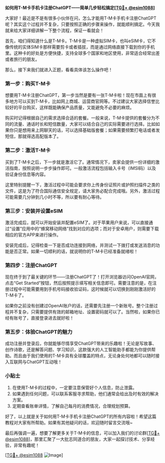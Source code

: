 **如何用T-M卡手机卡注册ChatGPT——简单几步轻松搞定[[TG💪+ @esim1088](https://t.me/s/esim1088)]**

大家好！最近是不是有很多小伙伴在问，怎么才能用T-M卡手机卡注册ChatGPT呢？其实这个过程并不复杂，只要按照正确的步骤来操作，就能顺利搞定。今天我就来给大家详细讲解一下整个流程，保证一看就会！

首先，咱们得知道什么是T-M卡。T-M卡是一种虚拟SIM卡，也叫eSIM卡，它不像传统的实体SIM卡那样需要剪卡或者插拔，而是通过网络直接下载到你的手机里。这种卡的好处是方便快捷，支持全球多个国家和地区使用，非常适合经常出差或者旅行的朋友。

那么，接下来我们就进入正题，看看具体该怎么操作吧！

### 第一步：购买T-M卡

想要用T-M卡注册ChatGPT，第一步当然是要有一张T-M卡啦！现在市面上有很多地方可以买到T-M卡，比如网上商城、运营商官网等。不过建议大家选择信誉比较好的平台购买，这样既能确保产品质量，又能避免不必要的麻烦。

购买时记得根据自己的需求选择合适的套餐。一般来说，T-M卡提供的套餐分为不同的流量、通话时长和短信数量，大家可以结合自己的实际需要进行选择。比如如果你只是想用来上网聊天的话，可以选择基础版套餐；如果需要频繁打电话或者发短信，那就得选高配版本了。

### 第二步：激活T-M卡

买到了T-M卡之后，下一步就是激活它了。通常情况下，卖家会提供一份详细的激活指南，按照说明一步步操作即可。一般激活流程包括输入卡号（IMSI码）以及验证身份信息等内容。

这里特别提醒一下，激活过程中可能会要求你上传身份证照片或护照扫描件之类的文件，这是为了符合国际通信安全规定，请大家务必配合完成哦。另外，激活过程可能需要几分钟到几小时不等，所以要有耐心等待。

### 第三步：安装并设置eSIM

激活完成后，就可以开始安装并配置eSIM了。对于苹果用户来说，可以直接通过“设置”应用中的“蜂窝移动网络”找到对应的选项；而对于安卓用户，则需要下载相应的官方APP来进行操作。

安装完成后，记得检查一下是否成功连接到网络，并测试一下拨打或发送消息的功能是否正常。如果一切顺利的话，就说明你的T-M卡已经准备就绪啦！

### 第四步：注册ChatGPT

现在终于到了最关键的环节——注册ChatGPT了！打开浏览器访问OpenAI官网，点击“Get Started”按钮，然后按照提示填写相关信息即可。需要注意的是，在注册过程中可能需要用到手机号码接收验证码，这时候就可以切换到刚刚激活好的T-M卡了。

如果你之前没有创建过OpenAI账户的话，还需要先注册一个新账号。整个注册过程并不复杂，只需要提供有效的邮箱地址、设置密码就可以了。当然啦，如果你已经有账号了，直接登录进去就好啦！

### 第五步：体验ChatGPT的魅力

成功注册并登录后，你就能够尽情享受ChatGPT带来的乐趣啦！无论是写故事、创作诗歌，还是解答问题、学习知识，这款强大的人工智能助手都能为你提供帮助。而且由于我们使用的T-M卡具有全球覆盖的特点，无论身处何地都可以随时接入互联网与ChatGPT互动哦！

### 小贴士

1. 在使用T-M卡的过程中，一定要注意保管好个人信息，防止泄露。
2. 如果遇到任何问题，可以联系客服寻求帮助，他们通常会给出及时有效的解决方案。
3. 定期查看账单详情，了解自己每月的消费情况，合理规划预算。

好了，以上就是关于如何用T-M卡手机卡注册ChatGPT的所有内容啦！希望这篇教程对大家有所帮助。如果有其他疑问的话，欢迎随时留言交流哦~

最后再强调一遍，想要了解更多关于T-M卡的信息，可以加入我们的讨论群[[TG💪+ @esim1088](https://t.me/s/esim1088)]，那里汇聚了一大批志同道合的朋友，大家一起探讨技术、分享经验，非常有趣呢！

[[TG💪+ @esim1088](https://t.me/s/esim1088) ![Image](https://i.postimg.cc/4NQfJmqS/Snipaste-2025-05-13-00-14-12.png)]